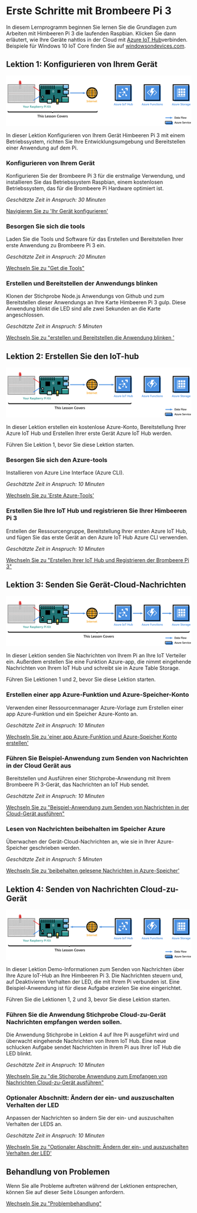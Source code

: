 <properties
 pageTitle="Erste Schritte mit Brombeere Pi 3 | Microsoft Azure"
 description="Erste Schritte mit Brombeere Pi 3, erstellen Sie Ihre Azure IoT Hub und Herstellen einer Verbindung IoT-Hub mit Ihrer Pi"
 services="iot-hub"
 documentationCenter=""
 authors="shizn"
 manager="timlt"
 tags=""
 keywords=""/>

<tags
 ms.service="iot-hub"
 ms.devlang="multiple"
 ms.topic="article"
 ms.tgt_pltfrm="na"
 ms.workload="na"
 ms.date="10/21/2016"
 ms.author="xshi"/>

# <a name="get-started-with-raspberry-pi-3"></a>Erste Schritte mit Brombeere Pi 3

In diesem Lernprogramm beginnen Sie lernen Sie die Grundlagen zum Arbeiten mit Himbeeren Pi 3 die laufenden Raspbian. Klicken Sie dann erläutert, wie Ihre Geräte nahtlos in der Cloud mit [Azure IoT Hub](iot-hub-what-is-iot-hub.md)verbinden. Beispiele für Windows 10 IoT Core finden Sie auf [windowsondevices.com](http://www.windowsondevices.com/).

## <a name="lesson-1-configure-your-device"></a>Lektion 1: Konfigurieren von Ihrem Gerät

![Lektion 1 E2E-Diagramm](media/iot-hub-raspberry-pi-lessons/e2e-lesson1.png)

In dieser Lektion Konfigurieren von Ihrem Gerät Himbeeren Pi 3 mit einem Betriebssystem, richten Sie Ihre Entwicklungsumgebung und Bereitstellen einer Anwendung auf dem Pi.

### <a name="configure-your-device"></a>Konfigurieren von Ihrem Gerät

Konfigurieren Sie der Brombeere Pi 3 für die erstmalige Verwendung, und installieren Sie das Betriebssystem Raspbian, einem kostenlosen Betriebssystem, das für die Brombeere Pi Hardware optimiert ist.

*Geschätzte Zeit in Anspruch: 30 Minuten* 

[Navigieren Sie zu 'Ihr Gerät konfigurieren'](iot-hub-raspberry-pi-kit-node-lesson1-configure-your-device.md)

### <a name="get-the-tools"></a>Besorgen Sie sich die tools
Laden Sie die Tools und Software für das Erstellen und Bereitstellen Ihrer erste Anwendung zu Brombeere Pi 3 ein.

*Geschätzte Zeit in Anspruch: 20 Minuten* 

[Wechseln Sie zu "Get die Tools"](iot-hub-raspberry-pi-kit-node-lesson1-get-the-tools-win32.md)

### <a name="create-and-deploy-the-blink-application"></a>Erstellen und Bereitstellen der Anwendungs blinken

Klonen der Stichprobe Node.js Anwendungs von Github und zum Bereitstellen dieser Anwendungs an Ihre Karte Himbeeren Pi 3 gulp. Diese Anwendung blinkt die LED sind alle zwei Sekunden an die Karte angeschlossen.

*Geschätzte Zeit in Anspruch: 5 Minuten* 

[Wechseln Sie zu "erstellen und Bereitstellen die Anwendung blinken '](iot-hub-raspberry-pi-kit-node-lesson1-deploy-blink-app.md)

## <a name="lesson-2-create-your-iot-hub"></a>Lektion 2: Erstellen Sie den IoT-hub

![Lektion 2 E2E-Diagramm](media/iot-hub-raspberry-pi-lessons/e2e-lesson2.png)

In dieser Lektion erstellen ein kostenlose Azure-Konto, Bereitstellung Ihrer Azure IoT Hub und Erstellen Ihrer erste Gerät Azure IoT Hub werden.

Führen Sie Lektion 1, bevor Sie diese Lektion starten.

### <a name="get-the-azure-tools"></a>Besorgen Sie sich den Azure-tools

Installieren von Azure Line Interface (Azure CLI).

*Geschätzte Zeit in Anspruch: 10 Minuten* 

[Wechseln Sie zu 'Erste Azure-Tools'](iot-hub-raspberry-pi-kit-node-lesson2-get-azure-tools-win32.md)

### <a name="create-your-iot-hub-and-register-your-raspberry-pi-3"></a>Erstellen Sie Ihre IoT Hub und registrieren Sie Ihrer Himbeeren Pi 3

Erstellen der Ressourcengruppe, Bereitstellung Ihrer ersten Azure IoT Hub, und fügen Sie das erste Gerät an den Azure IoT Hub Azure CLI verwenden. 

*Geschätzte Zeit in Anspruch: 10 Minuten* 

[Wechseln Sie zu "Erstellen Ihrer IoT Hub und Registrieren der Brombeere Pi 3"](iot-hub-raspberry-pi-kit-node-lesson2-prepare-azure-iot-hub.md)


## <a name="lesson-3-send-device-to-cloud-messages"></a>Lektion 3: Senden Sie Gerät-Cloud-Nachrichten

![Lektion 3 E2E-Diagramm](media/iot-hub-raspberry-pi-lessons/e2e-lesson3.png)

In dieser Lektion senden Sie Nachrichten von Ihrem Pi an Ihre IoT Verteiler ein. Außerdem erstellen Sie eine Funktion Azure-app, die nimmt eingehende Nachrichten von Ihrem IoT Hub und schreibt sie in Azure Table Storage.

Führen Sie Lektionen 1 und 2, bevor Sie diese Lektion starten.

### <a name="create-an-azure-function-app-and-azure-storage-account"></a>Erstellen einer app Azure-Funktion und Azure-Speicher-Konto

Verwenden einer Ressourcenmanager Azure-Vorlage zum Erstellen einer app Azure-Funktion und ein Speicher Azure-Konto an.

*Geschätzte Zeit in Anspruch: 10 Minuten* 

[Wechseln Sie zu 'einer app Azure-Funktion und Azure-Speicher Konto erstellen'](iot-hub-raspberry-pi-kit-node-lesson3-deploy-resource-manager-template.md)

### <a name="run-sample-application-to-send-device-to-cloud-messages"></a>Führen Sie Beispiel-Anwendung zum Senden von Nachrichten in der Cloud Gerät aus

Bereitstellen und Ausführen einer Stichprobe-Anwendung mit Ihrem Brombeere Pi 3-Gerät, das Nachrichten an IoT Hub sendet.

*Geschätzte Zeit in Anspruch: 10 Minuten* 

[Wechseln Sie zu "Beispiel-Anwendung zum Senden von Nachrichten in der Cloud-Gerät ausführen"](iot-hub-raspberry-pi-kit-node-lesson3-run-azure-blink.md)

### <a name="read-messages-persisted-in-azure-storage"></a>Lesen von Nachrichten beibehalten im Speicher Azure
Überwachen der Gerät-Cloud-Nachrichten an, wie sie in Ihrer Azure-Speicher geschrieben werden.

*Geschätzte Zeit in Anspruch: 5 Minuten* 

[Wechseln Sie zu 'beibehalten gelesene Nachrichten in Azure-Speicher'](iot-hub-raspberry-pi-kit-node-lesson3-read-table-storage.md)


## <a name="lesson-4-send-cloud-to-device-messages"></a>Lektion 4: Senden von Nachrichten Cloud-zu-Gerät

![Lektion 4 E2E-Diagramm](media/iot-hub-raspberry-pi-lessons/e2e-lesson4.png)

In dieser Lektion Demo-Informationen zum Senden von Nachrichten über Ihre Azure IoT-Hub an Ihre Himbeeren Pi 3. Die Nachrichten steuern und, auf Deaktivieren Verhalten der LED, die mit Ihrem Pi verbunden ist. Eine Beispiel-Anwendung ist für diese Aufgabe erzielen Sie eine eingerichtet.

Führen Sie die Lektionen 1, 2 und 3, bevor Sie diese Lektion starten.

### <a name="run-the-sample-application-to-receive-cloud-to-device-messages"></a>Führen Sie die Anwendung Stichprobe Cloud-zu-Gerät Nachrichten empfangen werden sollen.

Die Anwendung Stichprobe in Lektion 4 auf Ihre Pi ausgeführt wird und überwacht eingehende Nachrichten von Ihrem IoT Hub. Eine neue schlucken Aufgabe sendet Nachrichten in Ihrem Pi aus Ihrer IoT Hub die LED blinkt.

*Geschätzte Zeit in Anspruch: 10 Minuten* 

[Wechseln Sie zu "die Stichprobe Anwendung zum Empfangen von Nachrichten Cloud-zu-Gerät ausführen"](iot-hub-raspberry-pi-kit-node-lesson4-send-cloud-to-device-messages.md)

### <a name="optional-section-change-the-on-and-off-behavior-of-the-led"></a>Optionaler Abschnitt: Ändern der ein- und auszuschalten Verhalten der LED

Anpassen der Nachrichten so ändern Sie der ein- und auszuschalten Verhalten der LEDS an.

*Geschätzte Zeit in Anspruch: 10 Minuten* 

[Wechseln Sie zu "Optionaler Abschnitt: Ändern der ein- und auszuschalten Verhalten der LED'](iot-hub-raspberry-pi-kit-node-lesson4-change-led-behavior.md)


## <a name="troubleshooting"></a>Behandlung von Problemen

Wenn Sie alle Probleme auftreten während der Lektionen entsprechen, können Sie auf dieser Seite Lösungen anfordern.

[Wechseln Sie zu "Problembehandlung"](iot-hub-raspberry-pi-kit-node-troubleshooting.md)
